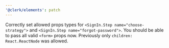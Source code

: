 ```yaml
---
'@clerk/elements': patch
---
```


Correctly set allowed props types for `<SignIn.Step name="choose-strategy">` and `<SignIn.Step name="forgot-password">`. You should be able to pass all valid `<form>` props now. Previously only `children: React.ReactNode` was allowed.
